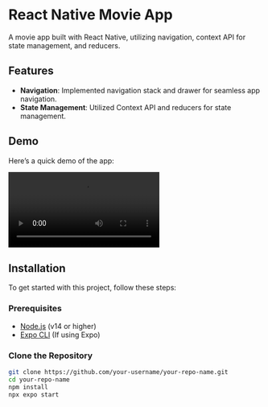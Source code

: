 # React Native Movie App

A movie app built with React Native, utilizing navigation, context API for state management, and reducers.

## Features

- **Navigation**: Implemented navigation stack and drawer for seamless app navigation.
- **State Management**: Utilized Context API and reducers for state management.

## Demo

Here’s a quick demo of the app:

![App Demo](https://github.com/kaokab33/movie-app/blob/master/Demo.mp4)


## Installation

To get started with this project, follow these steps:

### Prerequisites

- [Node.js](https://nodejs.org/) (v14 or higher)
- [Expo CLI](https://docs.expo.dev/get-started/installation/) (If using Expo)

### Clone the Repository

```bash
git clone https://github.com/your-username/your-repo-name.git
cd your-repo-name
npm install
npx expo start

